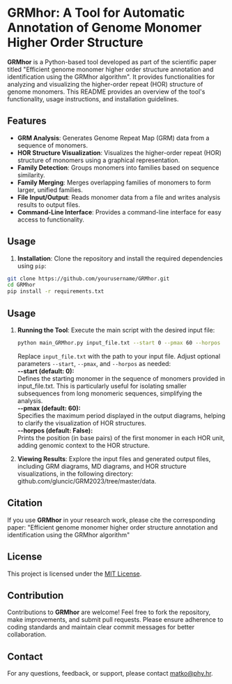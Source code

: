 # GRMhor: A Tool for Automatic Annotation of Genome Monomer Higher Order Structure

**GRMhor** is a Python-based tool developed as part of the scientific paper titled "Efficient genome monomer higher order structure annotation and identification using the GRMhor algorithm". It provides functionalities for analyzing and visualizing the higher-order repeat (HOR) structure of genome monomers. This README provides an overview of the tool's functionality, usage instructions, and installation guidelines.

## Features

- **GRM Analysis**: Generates Genome Repeat Map (GRM) data from a sequence of monomers.
- **HOR Structure Visualization**: Visualizes the higher-order repeat (HOR) structure of monomers using a graphical representation.
- **Family Detection**: Groups monomers into families based on sequence similarity.
- **Family Merging**: Merges overlapping families of monomers to form larger, unified families.
- **File Input/Output**: Reads monomer data from a file and writes analysis results to output files.
- **Command-Line Interface**: Provides a command-line interface for easy access to functionality.

## Usage

1. **Installation**: Clone the repository and install the required dependencies using `pip`:

```bash
git clone https://github.com/yourusername/GRMhor.git
cd GRMhor
pip install -r requirements.txt
```

## Usage

1. **Running the Tool**: Execute the main script with the desired input file:

    ```bash
    python main_GRMhor.py input_file.txt --start 0 --pmax 60 --horpos
    ```

    Replace `input_file.txt` with the path to your input file. Adjust optional parameters `--start`, `--pmax`, and `--horpos` as needed:  
    **--start (default: 0):**  
      Defines the starting monomer in the sequence of monomers provided in input_file.txt. This is particularly useful for isolating smaller subsequences from long monomeric sequences,       simplifying the analysis.  
    **--pmax (default: 60):**  
      Specifies the maximum period displayed in the output diagrams, helping to clarify the visualization of HOR structures.  
    **--horpos (default: False):**  
      Prints the position (in base pairs) of the first monomer in each HOR unit, adding genomic context to the HOR structure.  


3. **Viewing Results**: Explore the input files and generated output files, including GRM diagrams, MD diagrams, and HOR structure visualizations, in the following directory: github.com/gluncic/GRM2023/tree/master/data.

## Citation

If you use **GRMhor** in your research work, please cite the corresponding paper: "Efficient genome monomer higher order structure annotation and identification using the GRMhor algorithm"

## License

This project is licensed under the [MIT License](LICENSE.md).

## Contribution

Contributions to **GRMhor** are welcome! Feel free to fork the repository, make improvements, and submit pull requests. Please ensure adherence to coding standards and maintain clear commit messages for better collaboration.

## Contact

For any questions, feedback, or support, please contact [matko@phy.hr](mailto:matko@phy.hr).

